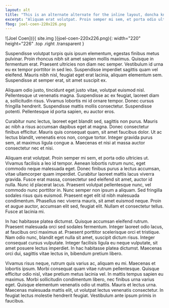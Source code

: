 ```yaml
---
layout: alt
title: "This is an alternate alternate for the inline layout, doncha know"
excerpt: "Aliquam erat volutpat. Proin semper mi sem, et porta odio ultricies ut. Vivamus facilisis a leo id tempor. Aenean lobortis rutrum nunc, eget commodo neque malesuada eget."
fbog: joel-coen-220x226.png
---
```


![Joel Coen]({{ site.img }}joel-coen-220x226.png){: width="220" height="226" .top .right .transparent }

Suspendisse volutpat turpis quis ipsum elementum, egestas finibus metus pulvinar. Proin rhoncus nibh sit amet sapien mollis maximus. Quisque in fermentum erat. Praesent ultricies non diam nec semper. Vestibulum id urna eu ex tempor porttitor in sed leo. Suspendisse imperdiet sagittis quam vel eleifend. Mauris nibh nisl, feugiat eget erat lacinia, aliquam elementum sem. Suspendisse at semper erat, sit amet suscipit ex.

Aliquam odio justo, tincidunt eget justo vitae, volutpat euismod nisl. Pellentesque ut venenatis magna. Suspendisse ac ex feugiat, laoreet diam a, sollicitudin risus. Vivamus lobortis mi id ornare tempor. Donec cursus fringilla hendrerit. Suspendisse mattis mollis consectetur. Suspendisse potenti. Pellentesque id porta sapien, eu auctor eros.

Curabitur nunc lectus, laoreet eget blandit sed, sagittis non purus. Mauris ac nibh a risus accumsan dapibus eget at magna. Donec consectetur finibus efficitur. Mauris quis consequat quam, sit amet faucibus dolor. Ut ac lectus blandit, venenatis eros non, congue tortor. Integer gravida purus sem, at maximus ligula congue a. Maecenas et nisi at massa auctor consectetur nec et nisi.

Aliquam erat volutpat. Proin semper mi sem, et porta odio ultricies ut. Vivamus facilisis a leo id tempor. Aenean lobortis rutrum nunc, eget commodo neque malesuada eget. Donec finibus purus a lectus accumsan, vitae ullamcorper quam imperdiet. Curabitur laoreet mattis lacus viverra gravida. Fusce erat massa, consectetur sed eleifend sit amet, auctor id nulla. Nunc id placerat lacus. Praesent volutpat pellentesque nunc, vel commodo nunc porttitor in. Nunc semper non ipsum a aliquam. Sed fringilla sodales risus quis euismod. Praesent eget elit id nibh malesuada condimentum. Phasellus nec viverra mauris, sit amet euismod neque. Proin et augue auctor, accumsan elit sed, feugiat elit. Nullam et consectetur tellus. Fusce at lacinia mi.

In hac habitasse platea dictumst. Quisque accumsan eleifend rutrum. Praesent malesuada orci sed sodales fermentum. Integer laoreet odio lacus, at faucibus orci maximus at. Praesent porttitor scelerisque orci et tristique. Nam odio nunc, blandit eget nulla sit amet, suscipit dictum risus. Integer consequat cursus vulputate. Integer facilisis ligula eu neque vulputate, sit amet posuere lectus imperdiet. In hac habitasse platea dictumst. Maecenas orci dui, sagittis vitae lectus in, bibendum pretium libero.

Vivamus risus neque, rutrum quis varius ac, aliquam eu mi. Maecenas et lobortis ipsum. Morbi consequat quam vitae rutrum pellentesque. Quisque efficitur odio nisl, vitae pretium metus lacinia vel. In mattis tempus sapien eu maximus. Morbi sollicitudin condimentum libero, nec finibus urna varius eget. Quisque elementum venenatis odio ut mattis. Mauris et lectus urna. Maecenas malesuada mattis elit, ut volutpat lectus venenatis consectetur. In feugiat lectus molestie hendrerit feugiat. Vestibulum ante ipsum primis in faucibus.

